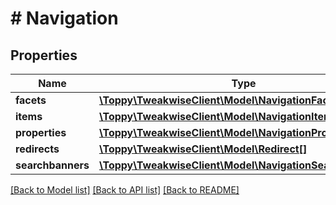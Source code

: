 # # Navigation

## Properties

Name | Type | Description | Notes
------------ | ------------- | ------------- | -------------
**facets** | [**\Toppy\TweakwiseClient\Model\NavigationFacet[]**](NavigationFacet.md) |  | [optional]
**items** | [**\Toppy\TweakwiseClient\Model\NavigationItem[]**](NavigationItem.md) |  | [optional]
**properties** | [**\Toppy\TweakwiseClient\Model\NavigationProperties**](NavigationProperties.md) |  | [optional]
**redirects** | [**\Toppy\TweakwiseClient\Model\Redirect[]**](Redirect.md) |  | [optional]
**searchbanners** | [**\Toppy\TweakwiseClient\Model\NavigationSearchBanner[]**](NavigationSearchBanner.md) |  | [optional]

[[Back to Model list]](../../README.md#models) [[Back to API list]](../../README.md#endpoints) [[Back to README]](../../README.md)
